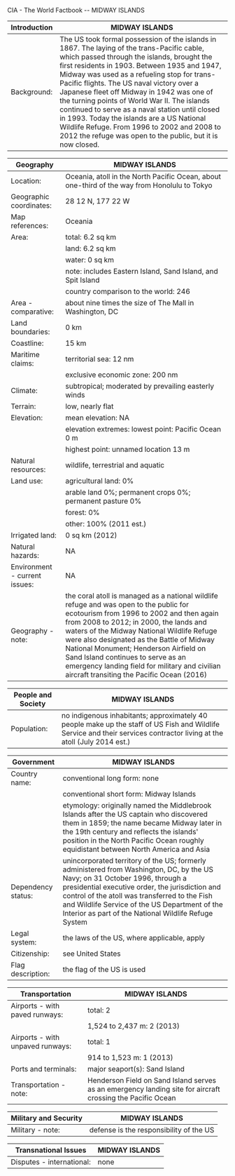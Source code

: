 CIA - The World Factbook -- MIDWAY ISLANDS

| Introduction | MIDWAY ISLANDS |
| --- | --- |
| Background: | The US took formal possession of the islands in 1867. The laying of the trans-Pacific cable, which passed through the islands, brought the first residents in 1903. Between 1935 and 1947, Midway was used as a refueling stop for trans-Pacific flights. The US naval victory over a Japanese fleet off Midway in 1942 was one of the turning points of World War II. The islands continued to serve as a naval station until closed in 1993. Today the islands are a US National Wildlife Refuge. From 1996 to 2002 and 2008 to 2012 the refuge was open to the public, but it is now closed. |

| Geography | MIDWAY ISLANDS |
| --- | --- |
| Location: | Oceania, atoll in the North Pacific Ocean, about one-third of the way from Honolulu to Tokyo |
| Geographic coordinates: | 28 12 N, 177 22 W |
| Map references: | Oceania |
| Area: | total: 6.2 sq km |
| | land: 6.2 sq km |
| | water: 0 sq km |
| | note: includes Eastern Island, Sand Island, and Spit Island |
| | country comparison to the world: 246 |
| Area - comparative: | about nine times the size of The Mall in Washington, DC |
| Land boundaries: | 0 km |
| Coastline: | 15 km |
| Maritime claims: | territorial sea: 12 nm |
| | exclusive economic zone: 200 nm |
| Climate: | subtropical; moderated by prevailing easterly winds |
| Terrain: | low, nearly flat |
| Elevation: | mean elevation: NA |
| | elevation extremes: lowest point: Pacific Ocean 0 m |
| | highest point: unnamed location 13 m |
| Natural resources: | wildlife, terrestrial and aquatic |
| Land use: | agricultural land: 0% |
| | arable land 0%; permanent crops 0%; permanent pasture 0% |
| | forest: 0% |
| | other: 100% (2011 est.) |
| Irrigated land: | 0 sq km (2012) |
| Natural hazards: | NA |
| Environment - current issues: | NA |
| Geography - note: | the coral atoll is managed as a national wildlife refuge and was open to the public for ecotourism from 1996 to 2002 and then again from 2008 to 2012; in 2000, the lands and waters of the Midway National Wildlife Refuge were also designated as the Battle of Midway National Monument; Henderson Airfield on Sand Island continues to serve as an emergency landing field for military and civilian aircraft transiting the Pacific Ocean (2016) |

| People and Society | MIDWAY ISLANDS |
| --- | --- |
| Population: | no indigenous inhabitants; approximately 40 people make up the staff of US Fish and Wildlife Service and their services contractor living at the atoll (July 2014 est.) |

| Government | MIDWAY ISLANDS |
| --- | --- |
| Country name: | conventional long form: none |
| | conventional short form: Midway Islands |
| | etymology: originally named the Middlebrook Islands after the US captain who discovered them in 1859; the name became Midway later in the 19th century and reflects the islands' position in the North Pacific Ocean roughly equidistant between North America and Asia |
| Dependency status: | unincorporated territory of the US; formerly administered from Washington, DC, by the US Navy; on 31 October 1996, through a presidential executive order, the jurisdiction and control of the atoll was transferred to the Fish and Wildlife Service of the US Department of the Interior as part of the National Wildlife Refuge System |
| Legal system: | the laws of the US, where applicable, apply |
| Citizenship: | see United States |
| Flag description: | the flag of the US is used |

| Transportation | MIDWAY ISLANDS |
| --- | --- |
| Airports - with paved runways: | total: 2 |
| | 1,524 to 2,437 m: 2 (2013) |
| Airports - with unpaved runways: | total: 1 |
| | 914 to 1,523 m: 1 (2013) |
| Ports and terminals: | major seaport(s): Sand Island |
| Transportation - note: | Henderson Field on Sand Island serves as an emergency landing site for aircraft crossing the Pacific Ocean |

| Military and Security | MIDWAY ISLANDS |
| --- | --- |
| Military - note: | defense is the responsibility of the US |

| Transnational Issues | MIDWAY ISLANDS |
| --- | --- |
| Disputes - international: | none |
